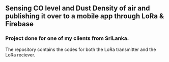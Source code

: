 ## Sensing CO level and Dust Density of air and publishing it over to a mobile app through LoRa & Firebase

### Project done for one of my clients from SriLanka.

The repository contains the codes for both the LoRa transmitter and the LoRa reciever.
